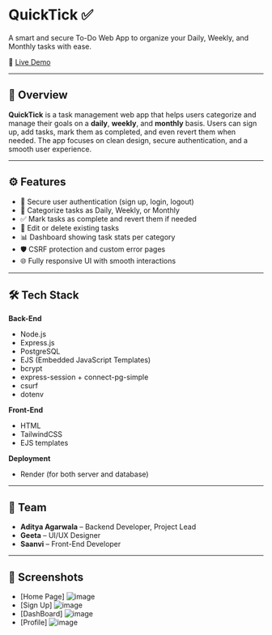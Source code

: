 # QuickTick ✅  
A smart and secure To-Do Web App to organize your Daily, Weekly, and Monthly tasks with ease.

🔗 [Live Demo](https://quicktick.onrender.com)

---

## 📌 Overview

**QuickTick** is a task management web app that helps users categorize and manage their goals on a **daily**, **weekly**, and **monthly** basis. Users can sign up, add tasks, mark them as completed, and even revert them when needed. The app focuses on clean design, secure authentication, and a smooth user experience.

---

## ⚙️ Features

- 🔐 Secure user authentication (sign up, login, logout)
- 📅 Categorize tasks as Daily, Weekly, or Monthly
- ✅ Mark tasks as complete and revert them if needed
- 📝 Edit or delete existing tasks
- 📊 Dashboard showing task stats per category
- 🛡️ CSRF protection and custom error pages
- 🌐 Fully responsive UI with smooth interactions

---

## 🛠 Tech Stack

**Back-End**  
- Node.js  
- Express.js  
- PostgreSQL  
- EJS (Embedded JavaScript Templates)  
- bcrypt  
- express-session + connect-pg-simple  
- csurf  
- dotenv  

**Front-End**  
- HTML  
- TailwindCSS  
- EJS templates  

**Deployment**  
- Render (for both server and database)

---

## 👥 Team

- **Aditya Agarwala** – Backend Developer, Project Lead  
- **Geeta** – UI/UX Designer  
- **Saanvi** – Front-End Developer  

---

## 📸 Screenshots

- [Home Page] ![image](https://github.com/user-attachments/assets/9f81080b-13f1-43c0-956b-d571af38ab46)
- [Sign Up] ![image](https://github.com/user-attachments/assets/64f49568-f296-4f7a-bc10-3d78cecdd426)
- [DashBoard] ![image](https://github.com/user-attachments/assets/bc0217e0-308a-47f5-a50d-c8ee99582823)
- [Profile] ![image](https://github.com/user-attachments/assets/3247a119-03e1-4986-8913-007d4ca7243f)



